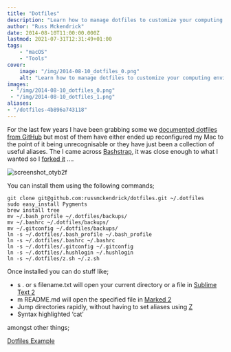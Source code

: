 ```yaml
---
title: "Dotfiles"
description: "Learn how to manage dotfiles to customize your computing environment using with pre-built collections and forking Bashstrap."
author: "Russ Mckendrick"
date: 2014-08-10T11:00:00.000Z
lastmod: 2021-07-31T12:31:49+01:00
tags:
    - "macOS"
    - "Tools"
cover:
    image: "/img/2014-08-10_dotfiles_0.png" 
    alt: "Learn how to manage dotfiles to customize your computing environment using with pre-built collections and forking Bashstrap."
images:
 - "/img/2014-08-10_dotfiles_0.png"
 - "/img/2014-08-10_dotfiles_1.png"
aliases:
- "/dotfiles-4b896a743118"
---
```


For the last few years I have been grabbing some we [documented dotfiles from GitHub](https://github.com/search?o=desc&q=dotfiles&ref=cmdform&s=stars&type=Repositories) but most of them have either ended up reconfigured my Mac to the point of it being unrecognisable or they have just been a collection of useful aliases. The I came across [Bashstrap](https://github.com/barryclark/bashstrap), it was close enough to what I wanted so I [forked it](https://github.com/russmckendrick/dotfiles) ….

![screenshot_otyb2f](/img/2014-08-10_dotfiles_1.png)

You can install them using the following commands;

```
git clone git@github.com:russmckendrick/dotfiles.git ~/.dotfiles
sudo easy_install Pygments
brew install tree
mv ~/.bash_profile ~/.dotfiles/backups/
mv ~/.bashrc ~/.dotfiles/backups/
mv ~/.gitconfig ~/.dotfiles/backups/
ln -s ~/.dotfiles/.bash_profile ~/.bash_profile
ln -s ~/.dotfiles/.bashrc ~/.bashrc
ln -s ~/.dotfiles/.gitconfig ~/.gitconfig
ln -s ~/.dotfiles/.hushlogin ~/.hushlogin
ln -s ~/.dotfiles/z.sh ~/.z.sh
```

Once installed you can do stuff like;

- s . or s filename.txt will open your current directory or a file in [Sublime Text 2](http://www.sublimetext.com/2)
- m README.md will open the specified file in [Marked 2](http://marked2app.com/)
- Jump directories rapidly, without having to set aliases using [Z](https://github.com/rupa/z)
- Syntax highlighted ‘cat’

amongst other things;

[Dotfiles Example](https://asciinema.org/a/11378 "https://asciinema.org/a/11378")

